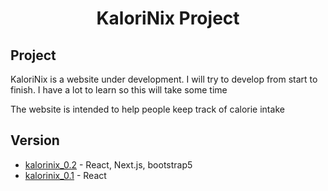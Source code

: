 <h1 align="center">KaloriNix Project</h1>

## Project
KaloriNix is a website under development. I will try to develop from start to finish. I have a lot to learn so this will take some time

The website is intended to help people keep track of calorie intake

## Version
- [kalorinix_0.2](kalorinix_0.2/) - React, Next.js, bootstrap5
- [kalorinix_0.1](kalorinix_0.1/) - React
